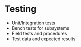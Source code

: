 # Testing

- Unit/Integration tests
- Bench tests for subsystems
- Field tests and procedures
- Test data and expected results